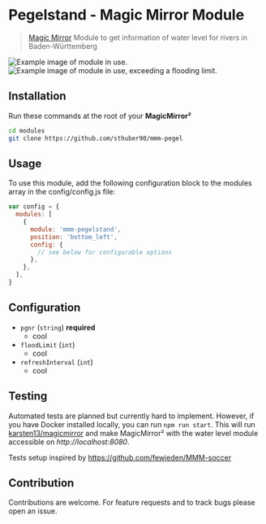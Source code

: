 # Pegelstand - Magic Mirror Module

> [Magic Mirror](https://docs.magicmirror.builders) Module to get information of water level for rivers in Baden-Württemberg

![Example image of module in use.](docs/image1.png)
![Example image of module in use, exceeding a flooding limit.](docs/image2.png)

## Installation

Run these commands at the root of your **MagicMirror²**

```bash
cd modules
git clone https://github.com/sthuber90/mmm-pegel
```

## Usage

To use this module, add the following configuration block to the modules array in the config/config.js file:

```javascript
var config = {
  modules: [
    {
      module: 'mmm-pegelstand',
      position: 'bottom_left',
      config: {
        // see below for configurable options
      },
    },
  ],
}
```

## Configuration

- `pgnr` (`string`) **required**
  - cool
- `floodLimit` (`int`)
  - cool
- `refreshInterval` (`int`)
  - cool

## Testing

Automated tests are planned but currently hard to implement. However, if you have Docker installed locally, you can run `npm run start`. This will run [karsten13/magicmirror](https://karsten13.de/magicmirror/) and make MagicMirror² with the water level module accessible on _http://localhost:8080_.

Tests setup inspired by https://github.com/fewieden/MMM-soccer

## Contribution

Contributions are welcome. For feature requests and to track bugs please open an issue.
